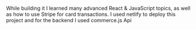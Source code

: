 While building it I learned many advanced React & JavaScript topics, as well as how to use Stripe for card transactions. I used netlify to deploy this project and for the backend I used commerce.js Api

